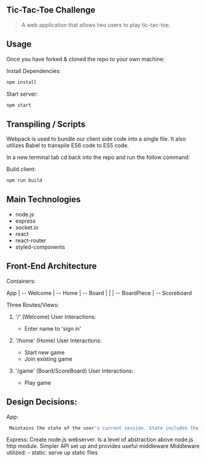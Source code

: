 ## Tic-Tac-Toe Challenge 

> A web application that allows two users to play tic-tac-toe.  


## Usage

Once you have forked & cloned the repo to your own machine:

Install Dependencies:
```sh
npm install
```
Start server:
```sh
npm start
```

## Transpiling / Scripts
Webpack is used to bundle our client side code into a single file. It also utilizes Babel to transpile ES6 code to ES5 code. 

In a new terminal tab cd back into the repo and run the follow command:

Build client:
```sh
npm run build
```

## Main Technologies

- node.js 
- express
- socket.io
- react
- react-router
- styled-components

## Front-End Architecture

Containers: 

App
 |
 -- Welcome
 |
 -- Home 
 |
 -- Board
 |    |
 |    -- BoardPiece
 |
 -- Scoreboard

 Three Routes/Views:
   1. '/' (Welcome)
     User Interactions: 
        - Enter name to 'sign in'

   2. '/home' (Home)
     User Interactions:
        - Start new game
        - Join existing game 

   3. '/game' (Board/ScoreBoard)
     User Interactions:
        - Play game

 ## Design Decisions:

  App:
  ```sh
   Maintains the state of the user's current session. State includes the user's personal information (name, role('X' or 'O'), userWins ), opponents information (opponents name, opponents wins), and session information (gameId, activeGame).
  ```
   
    
    


Express: Create node.js webserver. Is a level of abstraction above node.js http module. Simpler API set up and provides useful middleware 
  Middleware utilized: 
    - static: serve up static files